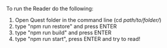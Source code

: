 To run the Reader do the following:
1. Open Quest folder in the command line (cd *path/to/folder/*)
2. type "npm run restore" and press ENTER
2. type "npm run build" and press ENTER
3. type "npm run start", press ENTER and try to read!